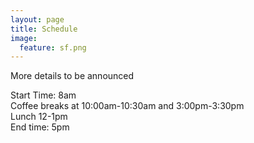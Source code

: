 ```yaml
---
layout: page
title: Schedule
image:
  feature: sf.png
---
```


More details to be announced

Start Time: 8am  
Coffee breaks at 10:00am-10:30am and 3:00pm-3:30pm  
Lunch 12-1pm  
End time: 5pm  
